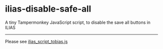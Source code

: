# ilias-disable-safe-all

A tiny Tampermonkey JavaScript script, to disable the save all buttons in ILIAS

---

Please see [ilias_script_tobias.js](ilias_script_tobias.js)
